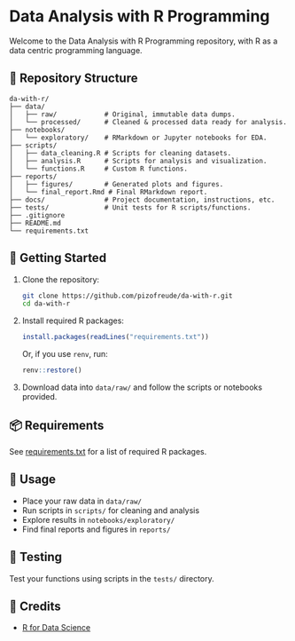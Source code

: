 # Data Analysis with R Programming

Welcome to the Data Analysis with R Programming repository, with R as a data centric programming language.

## 📁 Repository Structure

```
da-with-r/
├── data/
│   ├── raw/            # Original, immutable data dumps.
│   └── processed/      # Cleaned & processed data ready for analysis.
├── notebooks/
│   └── exploratory/    # RMarkdown or Jupyter notebooks for EDA.
├── scripts/
│   ├── data_cleaning.R # Scripts for cleaning datasets.
│   ├── analysis.R      # Scripts for analysis and visualization.
│   └── functions.R     # Custom R functions.
├── reports/
│   ├── figures/        # Generated plots and figures.
│   └── final_report.Rmd # Final RMarkdown report.
├── docs/               # Project documentation, instructions, etc.
├── tests/              # Unit tests for R scripts/functions.
├── .gitignore
├── README.md
└── requirements.txt
```

## 🚀 Getting Started

1. Clone the repository:
    ```sh
    git clone https://github.com/pizofreude/da-with-r.git
    cd da-with-r
    ```

2. Install required R packages:
    ```r
    install.packages(readLines("requirements.txt"))
    ```

   Or, if you use `renv`, run:
    ```r
    renv::restore()
    ```

3. Download data into `data/raw/` and follow the scripts or notebooks provided.

## 📦 Requirements

See [requirements.txt](./requirements.txt) for a list of required R packages.

## 📝 Usage

- Place your raw data in `data/raw/`
- Run scripts in `scripts/` for cleaning and analysis
- Explore results in `notebooks/exploratory/`
- Find final reports and figures in `reports/`

## 🧪 Testing

Test your functions using scripts in the `tests/` directory.

## 🙌 Credits

- [R for Data Science](https://r4ds.hadley.nz/preface-2e.html)
